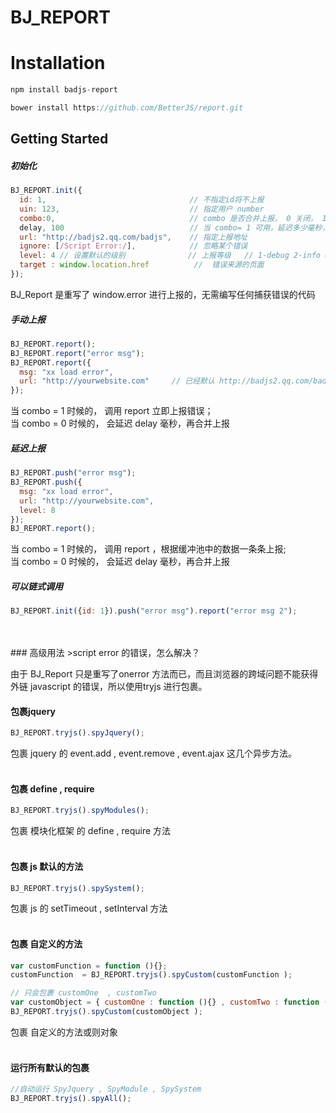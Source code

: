 # BJ_REPORT

# Installation
``` javascript
npm install badjs-report
```
``` javascript
bower install https://github.com/BetterJS/report.git
```

## Getting Started
##### 初始化
``` javascript
BJ_REPORT.init({
  id: 1,                                // 不指定id将不上报
  uin: 123,                             // 指定用户 number
  combo:0,								// combo 是否合并上报， 0 关闭， 1 启动（默认）
  delay, 100							// 当 combo= 1 可用，延迟多少毫秒，合并缓冲区中的上报
  url: "http://badjs2.qq.com/badjs",    // 指定上报地址
  ignore: [/Script Error:/],            // 忽略某个错误
  level: 4 // 设置默认的级别              // 上报等级   // 1-debug 2-info 4-error 8-fail
  target : window.location.href          //  错误来源的页面
});
```
BJ_Report 是重写了 window.error 进行上报的，无需编写任何捕获错误的代码
<br/>
#####  手动上报
``` javascript
BJ_REPORT.report();
BJ_REPORT.report("error msg");
BJ_REPORT.report({
  msg: "xx load error",
  url: "http://yourwebsite.com"     // 已经默认 http://badjs2.qq.com/badjs
});
```
当 combo = 1 时候的， 调用 report 立即上报错误；<br/>
当 combo = 0 时候的， 会延迟 delay 毫秒，再合并上报
<br/>
#####  延迟上报
``` javascript
BJ_REPORT.push("error msg");
BJ_REPORT.push({
  msg: "xx load error",
  url: "http://yourwebsite.com",
  level: 8
});
BJ_REPORT.report();
```
当 combo = 1 时候的， 调用 report ，根据缓冲池中的数据一条条上报;<br/>
当 combo = 0 时候的， 会延迟 delay 毫秒，再合并上报
<br/>


#####  可以链式调用
``` javascript
BJ_REPORT.init({id: 1}).push("error msg").report("error msg 2");
```
<br/>
<br/>
### 高级用法
>script error  的错误，怎么解决？

由于 BJ_Report 只是重写了onerror 方法而已，而且浏览器的跨域问题不能获得外链 javascript 的错误，所以使用tryjs  进行包裹。
#### 包裹jquery
``` javascript
BJ_REPORT.tryjs().spyJquery();
```
包裹 jquery 的 event.add , event.remove , event.ajax 这几个异步方法。
<br/>
<br/>
#### 包裹 define , require
``` javascript
BJ_REPORT.tryjs().spyModules();
```
包裹 模块化框架 的 define , require 方法
<br/>
<br/>
#### 包裹  js 默认的方法
``` javascript
BJ_REPORT.tryjs().spySystem();
```
包裹 js 的 setTimeout , setInterval 方法
<br/>
<br/>
#### 包裹 自定义的方法
``` javascript
var customFunction = function (){};
customFunction  = BJ_REPORT.tryjs().spyCustom(customFunction );

// 只会包裹 customOne  , customTwo
var customObject = { customOne : function (){} , customTwo : function (){} , customVar : 1}
BJ_REPORT.tryjs().spyCustom(customObject );
```
包裹 自定义的方法或则对象
<br/>
<br/>
#### 运行所有默认的包裹
``` javascript
//自动运行 SpyJquery , SpyModule , SpySystem
BJ_REPORT.tryjs().spyAll();
```








